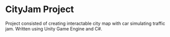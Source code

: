 # CityJam Project

Project consisted of creating interactable city map with car simulating traffic jam. Written using Unity Game Engine and C#.
